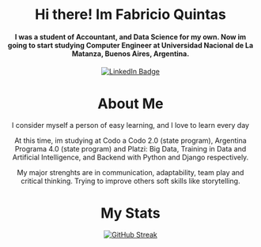 <div id="badges" align="center">
  <h1>
    Hi there! Im Fabricio Quintas
    </h4><h4>
  I was a student of Accountant, and Data Science for my own. Now im going to start studying Computer Engineer at Universidad Nacional de La Matanza, Buenos Aires, Argentina.
  </h4><h4>
  </h4>
  <a href="https://www.linkedin.com/in/fabricio-quintas/">
    <img src="https://img.shields.io/badge/LinkedIn-blue?style=for-the-badge&logo=linkedin&logoColor=white" alt="LinkedIn Badge"/>
  </a>
<div/>

# About Me
  
  I consider myself a person of easy learning, and I love to learn every day 
  
  At this time, im studying at Codo a Codo 2.0 (state program), Argentina Programa 4.0 (state program) and Platzi:
      Big Data, Training in Data and Artificial Intelligence, and Backend with Python and Django respectively.
  
  My major strenghts are in communication, adaptability, team play and critical thinking. Trying to improve others soft skills like storytelling.
  
  
# My Stats
  
  [![GitHub Streak](http://github-readme-streak-stats.herokuapp.com?user=FabricioQuintas&theme=highcontrast&date_format=j%20M%5B%20Y%5D)](https://git.io/streak-stats)

<!---
FabricioQuintas/FabricioQuintas is a ✨ special ✨ repository because its `README.md` (this file) appears on your GitHub profile.
You can click the Preview link to take a look at your changes.
--->
